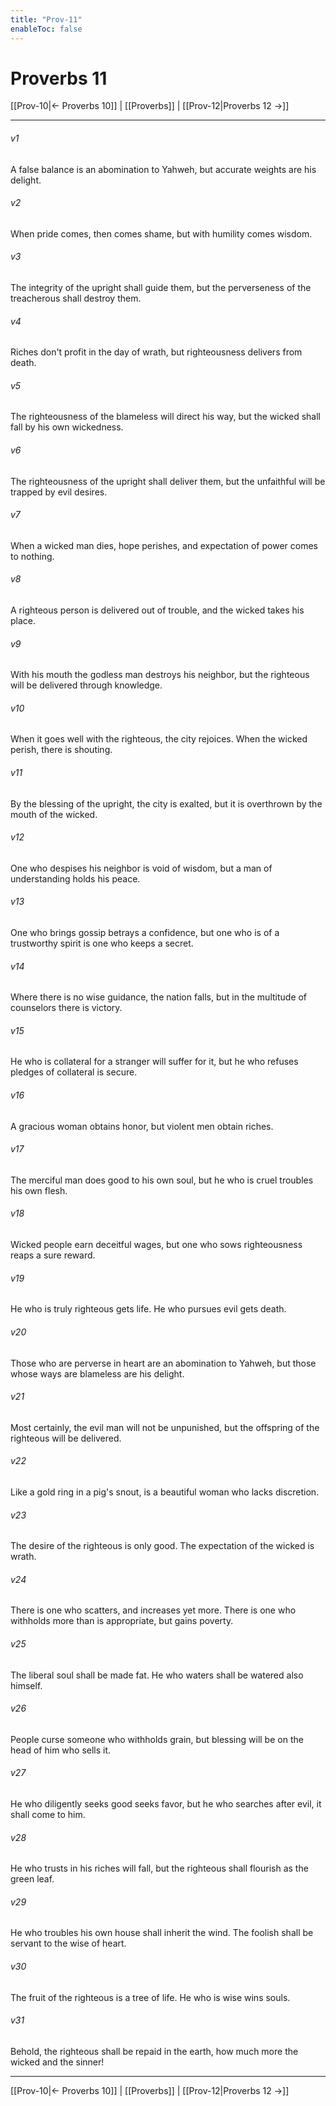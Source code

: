 ```yaml
---
title: "Prov-11"
enableToc: false
---
```

# Proverbs 11

[[Prov-10|← Proverbs 10]] | [[Proverbs]] | [[Prov-12|Proverbs 12 →]]
***



###### v1 
A false balance is an abomination to Yahweh, but accurate weights are his delight. 

###### v2 
When pride comes, then comes shame, but with humility comes wisdom. 

###### v3 
The integrity of the upright shall guide them, but the perverseness of the treacherous shall destroy them. 

###### v4 
Riches don't profit in the day of wrath, but righteousness delivers from death. 

###### v5 
The righteousness of the blameless will direct his way, but the wicked shall fall by his own wickedness. 

###### v6 
The righteousness of the upright shall deliver them, but the unfaithful will be trapped by evil desires. 

###### v7 
When a wicked man dies, hope perishes, and expectation of power comes to nothing. 

###### v8 
A righteous person is delivered out of trouble, and the wicked takes his place. 

###### v9 
With his mouth the godless man destroys his neighbor, but the righteous will be delivered through knowledge. 

###### v10 
When it goes well with the righteous, the city rejoices. When the wicked perish, there is shouting. 

###### v11 
By the blessing of the upright, the city is exalted, but it is overthrown by the mouth of the wicked. 

###### v12 
One who despises his neighbor is void of wisdom, but a man of understanding holds his peace. 

###### v13 
One who brings gossip betrays a confidence, but one who is of a trustworthy spirit is one who keeps a secret. 

###### v14 
Where there is no wise guidance, the nation falls, but in the multitude of counselors there is victory. 

###### v15 
He who is collateral for a stranger will suffer for it, but he who refuses pledges of collateral is secure. 

###### v16 
A gracious woman obtains honor, but violent men obtain riches. 

###### v17 
The merciful man does good to his own soul, but he who is cruel troubles his own flesh. 

###### v18 
Wicked people earn deceitful wages, but one who sows righteousness reaps a sure reward. 

###### v19 
He who is truly righteous gets life. He who pursues evil gets death. 

###### v20 
Those who are perverse in heart are an abomination to Yahweh, but those whose ways are blameless are his delight. 

###### v21 
Most certainly, the evil man will not be unpunished, but the offspring of the righteous will be delivered. 

###### v22 
Like a gold ring in a pig's snout, is a beautiful woman who lacks discretion. 

###### v23 
The desire of the righteous is only good. The expectation of the wicked is wrath. 

###### v24 
There is one who scatters, and increases yet more. There is one who withholds more than is appropriate, but gains poverty. 

###### v25 
The liberal soul shall be made fat. He who waters shall be watered also himself. 

###### v26 
People curse someone who withholds grain, but blessing will be on the head of him who sells it. 

###### v27 
He who diligently seeks good seeks favor, but he who searches after evil, it shall come to him. 

###### v28 
He who trusts in his riches will fall, but the righteous shall flourish as the green leaf. 

###### v29 
He who troubles his own house shall inherit the wind. The foolish shall be servant to the wise of heart. 

###### v30 
The fruit of the righteous is a tree of life. He who is wise wins souls. 

###### v31 
Behold, the righteous shall be repaid in the earth, how much more the wicked and the sinner!

***
[[Prov-10|← Proverbs 10]] | [[Proverbs]] | [[Prov-12|Proverbs 12 →]]
